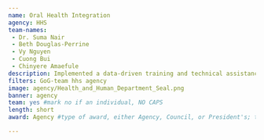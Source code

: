```yaml
---
name: Oral Health Integration
agency: HHS
team-names:
 - Dr. Suma Nair
 - Beth Douglas-Perrine
 - Vy Nguyen
 - Cuong Bui
 - Chinyere Amaefule
description: Implemented a data-driven training and technical assistance strategy to increase the precision of dental sealants, adoption of evidence-based interventions, optimization of health IT systems, and quality in health centers. Their work improved access to high quality pediatric oral health care in underserved communities.
filters: GoG-team hhs agency
image: agency/Health_and_Human_Department_Seal.png
banner: agency
team: yes #mark no if an individual, NO CAPS
length: short
award: Agency #type of award, either Agency, Council, or President's; this is case sensitive so make sure to match the options listed exactly. This section generates the format of the card

---
```

